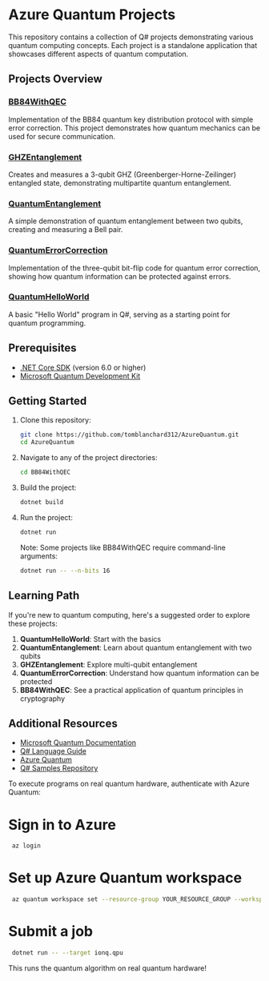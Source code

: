 # Azure Quantum Projects

This repository contains a collection of Q# projects demonstrating various quantum computing concepts. Each project is a standalone application that showcases different aspects of quantum computation.

## Projects Overview

### [BB84WithQEC](./BB84WithQEC/)
Implementation of the BB84 quantum key distribution protocol with simple error correction. This project demonstrates how quantum mechanics can be used for secure communication.

### [GHZEntanglement](./GHZEntanglement/)
Creates and measures a 3-qubit GHZ (Greenberger-Horne-Zeilinger) entangled state, demonstrating multipartite quantum entanglement.

### [QuantumEntanglement](./QuantumEntanglement/)
A simple demonstration of quantum entanglement between two qubits, creating and measuring a Bell pair.

### [QuantumErrorCorrection](./QuantumErrorCorrection/)
Implementation of the three-qubit bit-flip code for quantum error correction, showing how quantum information can be protected against errors.

### [QuantumHelloWorld](./QuantumHelloWorld/)
A basic "Hello World" program in Q#, serving as a starting point for quantum programming.

## Prerequisites

- [.NET Core SDK](https://dotnet.microsoft.com/download) (version 6.0 or higher)
- [Microsoft Quantum Development Kit](https://docs.microsoft.com/azure/quantum/)

## Getting Started

1. Clone this repository:
   ```bash
   git clone https://github.com/tomblanchard312/AzureQuantum.git
   cd AzureQuantum
   ```

2. Navigate to any of the project directories:
   ```bash
   cd BB84WithQEC
   ```

3. Build the project:
   ```bash
   dotnet build
   ```

4. Run the project:
   ```bash
   dotnet run
   ```
   
   Note: Some projects like BB84WithQEC require command-line arguments:
   ```bash
   dotnet run -- --n-bits 16
   ```

## Learning Path

If you're new to quantum computing, here's a suggested order to explore these projects:

1. **QuantumHelloWorld**: Start with the basics
2. **QuantumEntanglement**: Learn about quantum entanglement with two qubits
3. **GHZEntanglement**: Explore multi-qubit entanglement
4. **QuantumErrorCorrection**: Understand how quantum information can be protected
5. **BB84WithQEC**: See a practical application of quantum principles in cryptography

## Additional Resources

- [Microsoft Quantum Documentation](https://docs.microsoft.com/quantum/)
- [Q# Language Guide](https://docs.microsoft.com/quantum/language/)
- [Azure Quantum](https://azure.microsoft.com/services/quantum/)
- [Q# Samples Repository](https://github.com/microsoft/Quantum)

To execute programs on real quantum hardware, authenticate with Azure Quantum:

# Sign in to Azure

   ```bash
    az login
   ```
# Set up Azure Quantum workspace

   ```bash
    az quantum workspace set --resource-group YOUR_RESOURCE_GROUP --workspace-name YOUR_WORKSPACE
   ```

# Submit a job

   ```bash
    dotnet run -- --target ionq.qpu
   ```
   
This runs the quantum algorithm on real quantum hardware!
